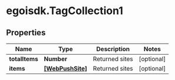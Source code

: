 # egoisdk.TagCollection1

## Properties

Name | Type | Description | Notes
------------ | ------------- | ------------- | -------------
**totalItems** | **Number** | Returned sites | [optional] 
**items** | [**[WebPushSite]**](WebPushSite.md) | Returned sites | [optional] 


